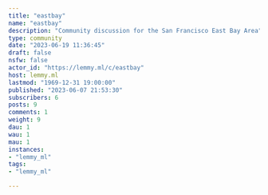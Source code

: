 ```yaml
---
title: "eastbay" 
name: "eastbay"
description: "Community discussion for the San Francisco East Bay Area"
type: community
date: "2023-06-19 11:36:45"
draft: false
nsfw: false
actor_id: "https://lemmy.ml/c/eastbay"
host: lemmy.ml
lastmod: "1969-12-31 19:00:00"
published: "2023-06-07 21:53:30"
subscribers: 6
posts: 9
comments: 1
weight: 9
dau: 1
wau: 1
mau: 1
instances:
- "lemmy_ml"
tags: 
- "lemmy_ml"

---
```

